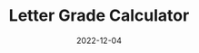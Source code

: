 ---
title: "Letter Grade Calculator"
description: "A script that let's you caclulate your class's letter grade from your scores and the weightings of you scores."
date: 2022-12-04
url: "https://github.com/ahadjawaid/grade_calculator"
image: "assets/img/calculator.png"
---